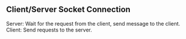 ## Client/Server Socket Connection
Server: Wait for the request from the client, send message to the client.
Client: Send requests to the server.
